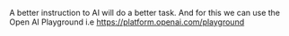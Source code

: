 A better instruction to AI will do a better task.
And for this we can use the Open AI Playground i.e 
https://platform.openai.com/playground 
